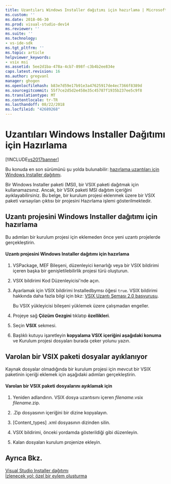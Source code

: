 ```yaml
---
title: Uzantıları Windows Installer dağıtımı için hazırlama | Microsoft Docs
ms.custom: ''
ms.date: 2018-06-30
ms.prod: visual-studio-dev14
ms.reviewer: ''
ms.suite: ''
ms.technology:
- vs-ide-sdk
ms.tgt_pltfrm: ''
ms.topic: article
helpviewer_keywords:
- vsix msi
ms.assetid: 5ee2d1ba-478a-4cb7-898f-c3b4b2ee834e
caps.latest.revision: 16
ms.author: gregvanl
manager: ghogen
ms.openlocfilehash: b83e7d59e17b91e3a47625917de4ec7366f8389d
ms.sourcegitcommit: 55f7ce2d5d2e458e35c45787f1935b237ee5c9f8
ms.translationtype: MT
ms.contentlocale: tr-TR
ms.lasthandoff: 08/22/2018
ms.locfileid: "42689268"
---
```

# <a name="preparing-extensions-for-windows-installer-deployment"></a>Uzantıları Windows Installer Dağıtımı için Hazırlama
[!INCLUDE[vs2017banner](../includes/vs2017banner.md)]

Bu konuda en son sürümünü şu yolda bulunabilir: [hazırlama uzantıları için Windows Installer dağıtımı](https://docs.microsoft.com/visualstudio/extensibility/preparing-extensions-for-windows-installer-deployment).  
  
Bir Windows Installer paketi (MSI), bir VSIX paketi dağıtmak için kullanamazsınız. Ancak, bir VSIX paketi MSI dağıtım içeriğini ayıklayabilirsiniz. Bu belge, bir kurulum projesi eklenmek üzere bir VSIX paketi varsayılan çıktısı bir projesini Hazırlama işlemi gösterilmektedir.  
  
## <a name="preparing-an-extension-project-for-windows-installer-deployment"></a>Uzantı projesini Windows Installer dağıtımı için hazırlama  
 Bu adımları bir kurulum projesi için eklemeden önce yeni uzantı projelerde gerçekleştirin.  
  
#### <a name="to-prepare-an-extension-project-for-windows-installer-deployment"></a>Uzantı projesini Windows Installer dağıtımı için hazırlama  
  
1.  VSPackage, MEF Bileşeni, düzenleyici kenarlığı veya bir VSIX bildirimi içeren başka bir genişletilebilirlik projesi türü oluşturun.  
  
2.  VSIX bildirimi Kod Düzenleyicisi'nde açın.  
  
3.  Ayarlamak için VSIX bildirimi Installedbymsı öğesi `true`. VSIX bildirimi hakkında daha fazla bilgi için bkz: [VSIX Uzantı Şeması 2.0 başvurusu](../extensibility/vsix-extension-schema-2-0-reference.md).  
  
     Bu VSIX yükleyicisi bileşeni yüklemek üzere çalışmadan engeller.  
  
4.  Projeye sağ **Çözüm Gezgini** tıklatıp **özellikleri**.  
  
5.  Seçin **VSIX** sekmesi.  
  
6.  Başlıklı kutuyu işaretleyin **kopyalama VSIX içeriğini aşağıdaki konuma** ve Kurulum projesi dosyaları burada çeker yolunu yazın.  
  
## <a name="extracting-files-from-an-existing-vsix-package"></a>Varolan bir VSIX paketi dosyalar ayıklanıyor  
 Kaynak dosyalar olmadığında bir kurulum projesi için mevcut bir VSIX paketinin içeriği eklemek için aşağıdaki adımları gerçekleştirin.  
  
#### <a name="to-extract-files-from-an-existing-vsix-package"></a>Varolan bir VSIX paketi dosyalarını ayıklamak için  
  
1.  Yeniden adlandırın. VSIX dosya uzantısını içeren *filename*.vsix *filename*.zip.  
  
2.  .Zip dosyasının içeriğini bir dizine kopyalayın.  
  
3.  [Content_types] .xml dosyasının dizinden silin.  
  
4.  VSIX bildirimi, önceki yordamda gösterildiği gibi düzenleyin.  
  
5.  Kalan dosyaları kurulum projenize ekleyin.  
  
## <a name="see-also"></a>Ayrıca Bkz.  
 [Visual Studio Installer dağıtımı](http://msdn.microsoft.com/en-us/121be21b-b916-43e2-8f10-8b080516d2a0)   
 [İzlenecek yol: özel bir eylem oluşturma](http://msdn.microsoft.com/en-us/4bd4b63a-2b91-431e-839c-5752443f0eaf)

